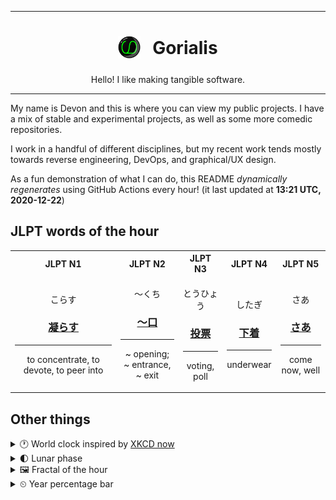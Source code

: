***

<h1 align="center">
<sub>
    <img src="readme/resources/avatar.png" height="36">
</sub>
&nbsp;
Gorialis
</h1>
<p align="center">
Hello! I like making tangible software.
</p>

***

My name is Devon and this is where you can view my public projects. I have a mix of stable and experimental projects, as well as some more comedic repositories.

I work in a handful of different disciplines, but my recent work tends mostly towards reverse engineering, DevOps, and graphical/UX design.

As a fun demonstration of what I can do, this README *dynamically regenerates* using GitHub Actions every hour! (it last updated at **13:21 UTC, 2020-12-22**)

<h2>JLPT words of the hour</h2>
<table>
    <tr>
        <th>JLPT N1</th>
        <th>JLPT N2</th>
        <th>JLPT N3</th>
        <th>JLPT N4</th>
        <th>JLPT N5</th>
    </tr>
    <tr>
        <td>
            <p align="center">こらす</p>
            <h3 align="center"><b><a href="https://jisho.org/search/%E5%87%9D%E3%82%89%E3%81%99">凝らす</a></b></h3>
            <hr>
            <p align="center">to concentrate,<wbr> to devote,<wbr> to peer into</p>
        </td>
        <td>
            <p align="center">～くち</p>
            <h3 align="center"><b><a href="https://jisho.org/search/%EF%BD%9E%E5%8F%A3">～口</a></b></h3>
            <hr>
            <p align="center">~ opening;<br> ~ entrance,<wbr> ~ exit</p>
        </td>
        <td>
            <p align="center">とうひょう</p>
            <h3 align="center"><b><a href="https://jisho.org/search/%E6%8A%95%E7%A5%A8">投票</a></b></h3>
            <hr>
            <p align="center">voting,<wbr> poll</p>
        </td>
        <td>
            <p align="center">したぎ</p>
            <h3 align="center"><b><a href="https://jisho.org/search/%E4%B8%8B%E7%9D%80">下着</a></b></h3>
            <hr>
            <p align="center">underwear</p>
        </td>
        <td>
            <p align="center">さあ</p>
            <h3 align="center"><b><a href="https://jisho.org/search/%E3%81%95%E3%81%82">さあ</a></b></h3>
            <hr>
            <p align="center">come now,<wbr> well</p>
        </td>
    </tr>
</table>

<h2>Other things</h2>
<details>
<summary>🕐  World clock inspired by <a href="https://xkcd.com/now">XKCD now</a></summary>

> <img src="generated/now.png" width="512">

</details>
<details>
<summary>🌓 Lunar phase</summary>

The moon is approximately 28.72% through its phase (First Quarter).

</details>
<details>
<summary>&#x1f5bc; Fractal of the hour</summary>

> <img src="generated/fractal.png" width="512">

</details>
<details>
<summary>&#x23f2; Year percentage bar</summary>
<pre><code>2020 [███████████████████▁] 97.42%</code></pre>
</details>

